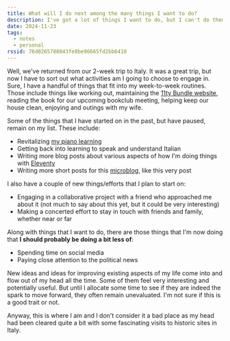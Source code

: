 ```yaml
---
title: What will I do next among the many things I want to do?
description: I've got a lot of things I want to do, but I can't do them all at once. What will I do next?
date: 2024-11-23
tags:
  - notes
  - personal
rssid: 76d0265788043fe8be96665fd2bb6410
---
```


Well, we've returned from our 2-week trip to Italy. It was a great trip, but now I have to sort out what activities am I going to choose to engage in. Sure, I have a handful of things that fit into my week-to-week routines. Those include things like working out, maintaining the [11ty Bundle website](https://11tybundle.dev), reading the book for our upcoming bookclub meeting, helping keep our house clean, enjoying and outings with my wife.

Some of the things that I have started on in the past, but have paused, remain on my list. These include:

- Revitalizing [my piano learning](/tags/piano/)
- Getting back into learning to speak and understand Italian
- Writing more blog posts about various aspects of how I'm doing things with [Eleventy](https://11ty.dev)
- Writing more short posts for this [microblog](/microblog/), like this very post

I also have a couple of new things/efforts that I plan to start on:

- Engaging in a collaborative project with a friend who approached me about it (not much to say about this yet, but it could be very interesting)
- Making a concerted effort to stay in touch with friends and family, whether near or far

Along with things that I want to do, there are those things that I'm now doing that **I should probably be doing a bit less of**:

- Spending time on social media
- Paying close attention to the political news

New ideas and ideas for improving existing aspects of my life come into and flow out of my head all the time. Some of them feel very interesting and potentially useful. But until I allocate some time to see if they are indeed the spark to move forward, they often remain unevaluated. I'm not sure if this is a good trait or not.

Anyway, this is where I am and I don't consider it a bad place as my head had been cleared quite a bit with some fascinating visits to historic sites in Italy.
